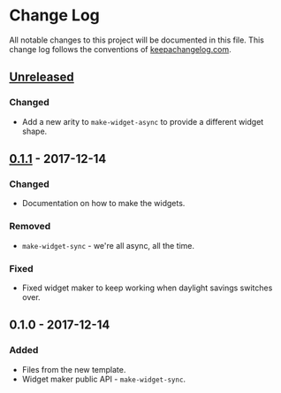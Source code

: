# Change Log
All notable changes to this project will be documented in this file. This change log follows the conventions of [keepachangelog.com](http://keepachangelog.com/).

## [Unreleased]
### Changed
- Add a new arity to `make-widget-async` to provide a different widget shape.

## [0.1.1] - 2017-12-14
### Changed
- Documentation on how to make the widgets.

### Removed
- `make-widget-sync` - we're all async, all the time.

### Fixed
- Fixed widget maker to keep working when daylight savings switches over.

## 0.1.0 - 2017-12-14
### Added
- Files from the new template.
- Widget maker public API - `make-widget-sync`.

[Unreleased]: https://github.com/your-name/test/compare/0.1.1...HEAD
[0.1.1]: https://github.com/your-name/test/compare/0.1.0...0.1.1

